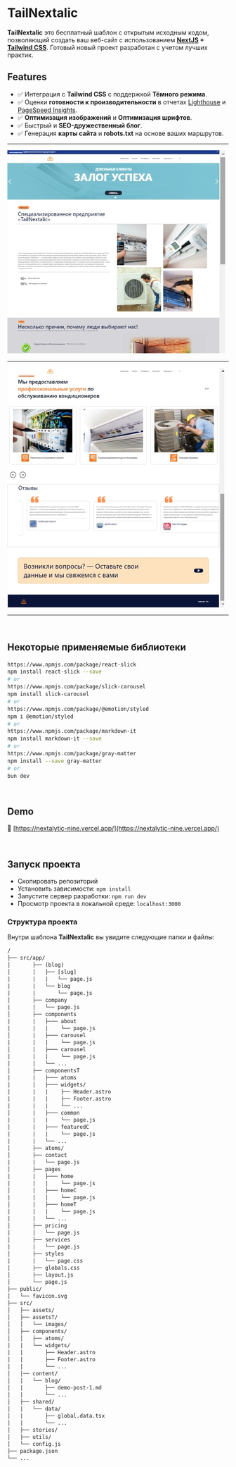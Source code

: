 # TailNextalic

**TailNextalic** это бесплатный шаблон с открытым исходным кодом, позволяющий создать ваш веб-сайт с
использованием **[NextJS](https://nextjs.org/) + [Tailwind CSS](https://tailwindcss.com/)**. Готовый новый проект
разработан с учетом лучших практик.

## Features

- ✅ Интеграция с **Tailwind CSS** с поддержкой **Тёмного режима**.
- ✅ Оценки **готовности к производительности** в отчетах [Lighthouse](https://web.dev/measure/)
  и [PageSpeed ​​​​Insights](https://pagespeed.web.dev/).
- ✅ **Оптимизация изображений** и **Оптимизация шрифтов**.
- ✅ Быстрый и **SEO-дружественный блог**.
- ✅ Генерация **карты сайта** и **robots.txt** на основе ваших маршрутов.

---

  <img src="./1.jpg" alt="Tailnext Theme Screenshot">

---

<img src="./2.jpg" alt="Tailnext Theme Screenshot">

---


<br>

## Некоторые применяемые библиотеки

```bash
https://www.npmjs.com/package/react-slick
npm install react-slick --save
# or
https://www.npmjs.com/package/slick-carousel
npm install slick-carousel
# or
https://www.npmjs.com/package/@emotion/styled
npm i @emotion/styled
# or
https://www.npmjs.com/package/markdown-it
npm install markdown-it --save
# or
https://www.npmjs.com/package/gray-matter
npm install --save gray-matter
# or
bun dev
```

<br>

## Demo

📌 [https://nextalytic-nine.vercel.app/](https://nextalytic-nine.vercel.app/)


<br>

## Запуск проекта

- Скопировать репозиторий
- Установить зависимости: `npm install`
- Запустите сервер разработки: `npm run dev`
- Просмотр проекта в локальной среде: `localhost:3000`

### Структура проекта

Внутри шаблона **TailNextalic** вы увидите следующие папки и файлы:

```
/
├── src/app/
│       ├── (blog)
│       │   ├── [slug]
|       |   |   └── page.js
|       |   └── blog
|       |       └── page.js
│       ├── company
|       |   └── page.js
│       ├── components
|       |   ├─── about
|       |   |    └── page.js
│       |   ├─── carousel
|       |   |    └── page.js
│       |   ├─── carousel
|       |   |    └── page.js
|       |   └── ...
│       ├── componentsT
|       |   ├─── atoms
|       |   ├─── widgets/
|       |   |    ├── Header.astro
|       |   |    ├── Footer.astro
|       |   |    └── ...
│       |   ├─── common
|       |   |    └── page.js
│       |   ├─── featuredC
|       |   |    └── page.js
|       |   └── ...
│       ├── atoms/
│       ├── contact
|       |   └── page.js
│       ├── pages
|       |   ├─── home
|       |   |    └── page.js
│       |   ├─── homeC
|       |   |    └── page.js
│       |   ├─── homeT
|       |   |    └── page.js
|       |   └── ...
│       ├── pricing
|       |   └── page.js
│       ├── services
|       |   └── page.js
│       ├── styles
|       |   └── page.css
│       ├── globals.css
│       ├── layout.js
│       └── page.js
├── public/
│   └── favicon.svg
├── src/
│   ├── assets/
│   ├── assetsT/
│   │   └── images/
│   ├── components/
│   │   ├── atoms/
|   |   └── widgets/
|   |       ├── Header.astro
|   |       ├── Footer.astro
|   |       └── ...
│   │── content/
│   |   └── blog/
│   |       ├── demo-post-1.md
│   |       └── ...
│   ├── shared/
│   |   └── data/
│   |       ├── global.data.tsx
│   |       └── ...
│   ├── stories/
│   ├── utils/
│   └── config.js
├── package.json
└── ...
```
